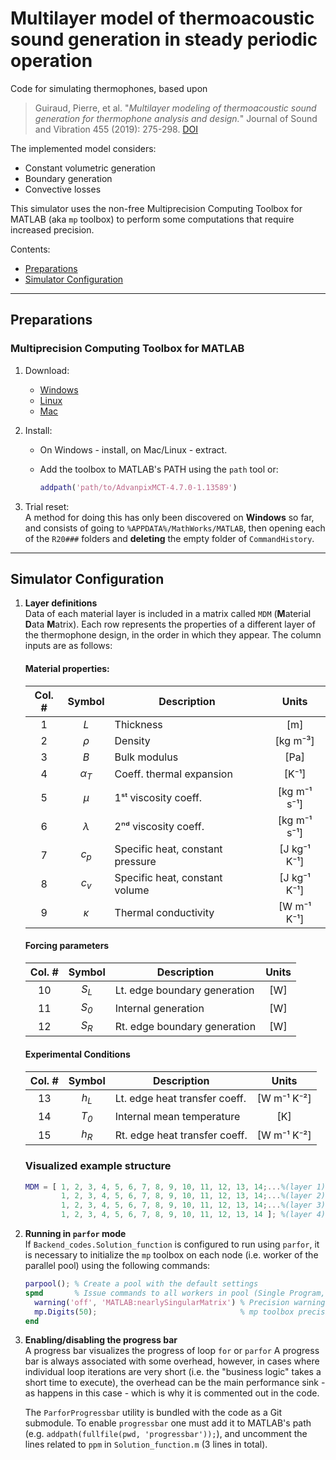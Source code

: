 # Multilayer model of thermoacoustic sound generation in steady periodic operation

Code for simulating thermophones, based upon 

> Guiraud, Pierre, et al. "_Multilayer modeling of thermoacoustic sound generation for thermophone analysis and design._" Journal of Sound and Vibration 455 (2019): 275-298. [DOI](https://doi.org/10.1016/j.jsv.2019.05.001)

The implemented model considers:

* Constant volumetric generation
* Boundary generation
* Convective losses

This simulator uses the non-free Multiprecision Computing Toolbox for MATLAB (aka `mp` toolbox) to perform some computations that require increased precision.

Contents:

* [Preparations](#prep)
* [Simulator Configuration](#config)

--------------

<a name="prep"></a>

## Preparations

### Multiprecision Computing Toolbox for MATLAB

  1. Download:
     * [Windows](https://www.advanpix.com/wp-content/plugins/download-monitor/download.php?id=1) 
     * [Linux](https://www.advanpix.com/wp-content/plugins/download-monitor/download.php?id=8)
     * [Mac](https://www.advanpix.com/wp-content/plugins/download-monitor/download.php?id=9)
  
  1. Install:
     * On Windows - install, on Mac/Linux - extract.
     * Add the toolbox to MATLAB's PATH using the `path` tool or:

        ```matlab
        addpath('path/to/AdvanpixMCT-4.7.0-1.13589')
        ```

  1. Trial reset:  
     A method for doing this has only been discovered on **Windows** so far, and consists of going to `%APPDATA%/MathWorks/MATLAB`, then opening each of the `R20###` folders and **deleting** the empty folder of `CommandHistory`.

--------------

<a name="config"></a>

## Simulator Configuration

1. **Layer definitions**  
Data of each material layer is included in a matrix called `MDM` (**M**aterial **D**ata **M**atrix). Each row represents the properties of a different layer of the thermophone design,
in the order in which they appear. The column inputs are as follows:

    #### Material properties:

    | Col. # |         Symbol        | Description                         |      Units      |
    |:------:|:---------------------:|-------------------------------------|:---------------:|
    |    1   |  _L_                  | Thickness                           |       [m]       |
    |    2   |  _ρ_                  | Density                             |     [kg m⁻³]    |
    |    3   |  _B_                  | Bulk modulus                        |       [Pa]      |
    |    4   | _α<sub>T</sub>_       | Coeff. thermal expansion            |      [K⁻¹]      |
    |    5   | _μ_                   | 1ˢᵗ viscosity coeff.                |   [kg m⁻¹ s⁻¹]  |
    |    6   | _λ_                   | 2ⁿᵈ viscosity coeff.                |   [kg m⁻¹ s⁻¹]  |
    |    7   | _c<sub>p</sub>_       | Specific heat, constant pressure    |   [J kg⁻¹ K⁻¹]  |
    |    8   | _c<sub>v</sub>_       | Specific heat, constant volume      |   [J kg⁻¹ K⁻¹]  |
    |    9   | _κ_                   | Thermal conductivity                |   [W m⁻¹ K⁻¹]   |

    #### Forcing parameters

    | Col. # |      Symbol      |  Description                 | Units |
    |:------:|:----------------:|------------------------------|:-----:|
    |   10   | _S<sub>L</sub>_  | Lt. edge boundary generation |  [W]  |
    |   11   | _S<sub>0</sub>_  | Internal generation          |  [W]  |
    |   12   | _S<sub>R</sub>_  | Rt. edge boundary generation |  [W]  |

    #### Experimental Conditions

    | Col. # | Symbol | Description                             |      Units     |
    |:------:|:------:|-----------------------------------------|:--------------:|
    |   13   |  _h<sub>L</sub>_ | Lt. edge heat transfer coeff. |  [W m⁻¹ K⁻²]   |
    |   14   |  _T<sub>0</sub>_ | Internal mean temperature     |      [K]       |
    |   15   |  _h<sub>R</sub>_ | Rt. edge heat transfer coeff. |  [W m⁻¹ K⁻²]   |

    ### Visualized example structure

    ```matlab
    MDM = [ 1, 2, 3, 4, 5, 6, 7, 8, 9, 10, 11, 12, 13, 14;...%(layer 1)
            1, 2, 3, 4, 5, 6, 7, 8, 9, 10, 11, 12, 13, 14;...%(layer 2)
            1, 2, 3, 4, 5, 6, 7, 8, 9, 10, 11, 12, 13, 14;...%(layer 3)
            1, 2, 3, 4, 5, 6, 7, 8, 9, 10, 11, 12, 13, 14 ]; %(layer 4)
    ```

1. **Running in `parfor` mode**  
If `Backend_codes.Solution_function` is configured to run using `parfor`, it is necessary to initialize the `mp` toolbox on each node (i.e. worker of the parallel pool) using the following commands:

    ```matlab
    parpool(); % Create a pool with the default settings
    spmd       % Issue commands to all workers in pool (Single Program, Multiple Data)
      warning('off', 'MATLAB:nearlySingularMatrix') % Precision warning toggle
      mp.Digits(50);                                % mp toolbox precision setup
    end
    ```

1. **Enabling/disabling the progress bar**  
A progress bar visualizes the progress of loop `for` or `parfor` A progress bar is always associated with some overhead, however, in cases where individual loop iterations are very short (i.e. the "business logic" takes a short time to execute), the overhead can be the main performance sink - as happens in this case - which is why it is commented out in the code. 

    The `ParforProgressbar` utility is bundled with the code as a Git submodule. To enable `progressbar` one must add it to MATLAB's path (e.g. `addpath(fullfile(pwd, 'progressbar'));`), and uncomment the lines related to `ppm` in `Solution_function.m` (3 lines in total).
    